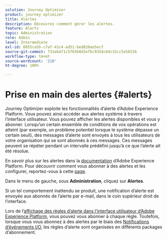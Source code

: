 ```yaml
---
solution: Journey Optimizer
product: journey optimizer
title: Alertes
description: Découvrez comment gérer les alertes.
feature: Alerts
topic: Administration
role: Admin
level: Intermediate
exl-id: 0855ca5b-c7af-41c4-ad51-bed820ae5ecf
source-git-commit: 731eb471c5765b0d3efbc9354c64c32cc5e56516
workflow-type: tm+mt
source-wordcount: '210'
ht-degree: 100%

---
```


# Prise en main des alertes {#alerts}

Journey Optimizer exploite les fonctionnalités d’alerte d’Adobe Experience Platform. Vous pouvez ainsi accéder aux alertes système à travers l’interface utilisateur. Vous pouvez afficher les alertes disponibles et vous y abonner. Lorsqu’un certain ensemble de conditions de vos opérations est atteint (par exemple, un problème potentiel lorsque le système dépasse un certain seuil), des messages d’alerte sont envoyés à tous les utilisateurs de votre organisation qui se sont abonnés à ces messages. Ces messages peuvent se répéter pendant un intervalle prédéfini jusqu’à ce que l’alerte ait été résolue.

En savoir plus sur les alertes dans la [documentation](https://experienceleague.adobe.com/docs/experience-platform/observability/alerts/overview.html?lang=fr) d’Adobe Experience Platform.
Pour découvrir comment vous abonner à des alertes et les configurer, reportez-vous à cette [page](https://experienceleague.adobe.com/docs/experience-platform/observability/alerts/ui.html?lang=fr).

Dans le menu de gauche, sous **Administration**, cliquez sur **Alertes**.

<!--A pre-configured alert for Journey Optimizer is available. This alert will warn you if a read segment node has not processed any profile during the defined time frame.

![](assets/alerts1.png)-->

Si un tel comportement inattendu se produit, une notification d’alerte est envoyée aux abonnés de l’alerte par e-mail, dans le coin supérieur droit de l’interface.

<!--![](assets/alerts2.png)-->

Lors de l’[affichage des règles d’alerte dans l’interface utilisateur d’Adobe Experience Platform](https://experienceleague.adobe.com/docs/experience-platform/observability/alerts/ui.html?lang=fr), vous pouvez vous abonner à chaque règle. Toutefois, lorsque vous vous abonnez à des alertes par le biais des [Notifications d’événements I/O](https://experienceleague.adobe.com/docs/experience-platform/observability/alerts/subscribe.html?lang=fr), les règles d’alerte sont organisées en différents packages d’abonnement.

<!--The I/O event subscription name corresponding to the Read segment alert is: "Journey read segment Delays, Failures and Errors".

>[!WARNING]
>
>These alerts apply only to live journeys. Alerts will not be triggered for journeys in test mode.-->

